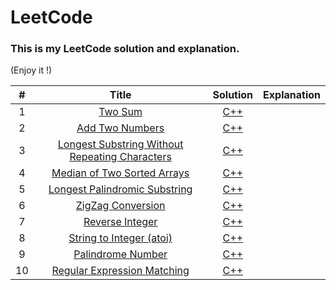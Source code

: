 # LeetCode

### This is my LeetCode solution and explanation.

(Enjoy it !)

|  #   |                            Title                             |                           Solution                           | Explanation |
| :--: | :----------------------------------------------------------: | :----------------------------------------------------------: | :---------: |
|  1   |       [Two Sum](https://leetcode.com/problems/two-sum)       | [C++](https://github.com/RogersLj/LeetCode/blob/master/questions/1.Two_Sum/code.cpp) |             |
|  2   | [Add Two Numbers](https://leetcode.com/problems/add-two-numbers) | [C++](https://github.com/RogersLj/LeetCode/blob/master/questions/2.Add_Two_Numbers/code.cpp) |             |
|  3   | [ Longest Substring Without Repeating Characters](https://leetcode.com/problems/longest-substring-without-repeating-characters) | [C++](https://github.com/RogersLj/LeetCode/blob/master/questions/2.Add_Two_Numbers/code.cpp) |             |
|  4   | [ Median of Two Sorted Arrays](https://leetcode.com/problems/median-of-two-sorted-arrays) | [C++](https://github.com/RogersLj/LeetCode/blob/master/questions/4.Median_of_Two_Sorted_Arrays/code.cpp) |             |
|  5   | [ Longest Palindromic Substring](https://leetcode.com/problems/longest-palindromic-substring) | [C++](https://github.com/RogersLj/LeetCode/blob/master/questions/5.Longest_Palindromic_Substring/code.cpp) |             |
|  6   | [ZigZag Conversion](https://leetcode.com/problems/zigzag-conversion) | [C++](https://github.com/RogersLj/LeetCode/blob/master/questions/6.ZigZag_Conversion/code.cpp) |             |
|  7   | [Reverse Integer](https://leetcode.com/problems/reverse-integer) | [C++](https://github.com/RogersLj/LeetCode/blob/master/questions/7.Reverse_Integer/code.cpp) |             |
|  8   | [String to Integer (atoi)](https://leetcode.com/problems/string-to-integer-atoi) | [C++](https://github.com/RogersLj/LeetCode/blob/master/questions/8.String_to_Integer/code.cpp) |             |
|  9   | [Palindrome Number](https://leetcode.com/problems/palindrome-number) | [C++](https://github.com/RogersLj/LeetCode/tree/master/questions/9.Palindrome_Number) |             |
|  10  | [ Regular Expression Matching](https://leetcode.com/problems/regular-expression-matching) | [C++](https://github.com/RogersLj/LeetCode/blob/master/questions/10.Regular_Expression_Matching/code.cpp) |             |

